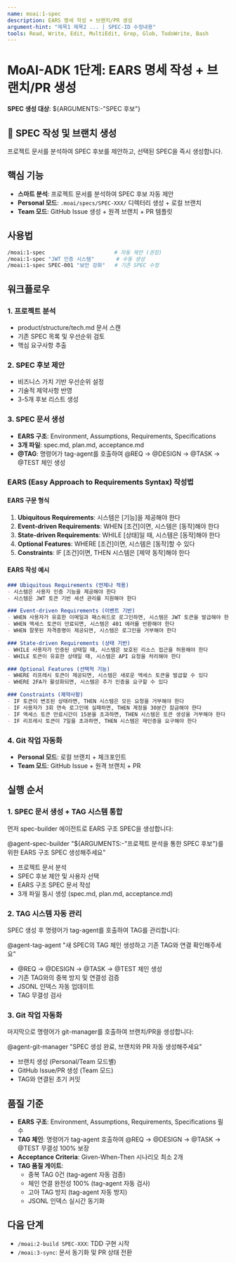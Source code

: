 ```yaml
---
name: moai:1-spec
description: EARS 명세 작성 + 브랜치/PR 생성
argument-hint: "제목1 제목2 ... | SPEC-ID 수정내용"
tools: Read, Write, Edit, MultiEdit, Grep, Glob, TodoWrite, Bash
---
```


# MoAI-ADK 1단계: EARS 명세 작성 + 브랜치/PR 생성

**SPEC 생성 대상**: ${ARGUMENTS:-"SPEC 후보"}

## 🚀 SPEC 작성 및 브랜치 생성

프로젝트 문서를 분석하여 SPEC 후보를 제안하고, 선택된 SPEC을 즉시 생성합니다.

## 핵심 기능

- **스마트 분석**: 프로젝트 문서를 분석하여 SPEC 후보 자동 제안
- **Personal 모드**: `.moai/specs/SPEC-XXX/` 디렉터리 생성 + 로컬 브랜치
- **Team 모드**: GitHub Issue 생성 + 원격 브랜치 + PR 템플릿

## 사용법

```bash
/moai:1-spec                      # 자동 제안 (권장)
/moai:1-spec "JWT 인증 시스템"       # 수동 생성
/moai:1-spec SPEC-001 "보안 강화"   # 기존 SPEC 수정
```

## 워크플로우

### 1. 프로젝트 분석
- product/structure/tech.md 문서 스캔
- 기존 SPEC 목록 및 우선순위 검토
- 핵심 요구사항 추출

### 2. SPEC 후보 제안
- 비즈니스 가치 기반 우선순위 설정
- 기술적 제약사항 반영
- 3-5개 후보 리스트 생성

### 3. SPEC 문서 생성
- **EARS 구조**: Environment, Assumptions, Requirements, Specifications
- **3개 파일**: spec.md, plan.md, acceptance.md
- **@TAG**: 명령어가 tag-agent를 호출하여 @REQ → @DESIGN → @TASK → @TEST 체인 생성

### EARS (Easy Approach to Requirements Syntax) 작성법

#### EARS 구문 형식
1. **Ubiquitous Requirements**: 시스템은 [기능]을 제공해야 한다
2. **Event-driven Requirements**: WHEN [조건]이면, 시스템은 [동작]해야 한다
3. **State-driven Requirements**: WHILE [상태]일 때, 시스템은 [동작]해야 한다
4. **Optional Features**: WHERE [조건]이면, 시스템은 [동작]할 수 있다
5. **Constraints**: IF [조건]이면, THEN 시스템은 [제약 동작]해야 한다

#### EARS 작성 예시
```markdown
### Ubiquitous Requirements (언제나 적용)
- 시스템은 사용자 인증 기능을 제공해야 한다
- 시스템은 JWT 토큰 기반 세션 관리를 지원해야 한다

### Event-driven Requirements (이벤트 기반)
- WHEN 사용자가 유효한 이메일과 패스워드로 로그인하면, 시스템은 JWT 토큰을 발급해야 한다
- WHEN 액세스 토큰이 만료되면, 시스템은 401 에러를 반환해야 한다
- WHEN 잘못된 자격증명이 제공되면, 시스템은 로그인을 거부해야 한다

### State-driven Requirements (상태 기반)
- WHILE 사용자가 인증된 상태일 때, 시스템은 보호된 리소스 접근을 허용해야 한다
- WHILE 토큰이 유효한 상태일 때, 시스템은 API 요청을 처리해야 한다

### Optional Features (선택적 기능)
- WHERE 리프레시 토큰이 제공되면, 시스템은 새로운 액세스 토큰을 발급할 수 있다
- WHERE 2FA가 활성화되면, 시스템은 추가 인증을 요구할 수 있다

### Constraints (제약사항)
- IF 토큰이 변조된 상태라면, THEN 시스템은 모든 요청을 거부해야 한다
- IF 사용자가 3회 연속 로그인에 실패하면, THEN 계정을 30분간 잠금해야 한다
- IF 액세스 토큰 만료시간이 15분을 초과하면, THEN 시스템은 토큰 생성을 거부해야 한다
- IF 리프레시 토큰이 7일을 초과하면, THEN 시스템은 재인증을 요구해야 한다
```

### 4. Git 작업 자동화
- **Personal 모드**: 로컬 브랜치 + 체크포인트
- **Team 모드**: GitHub Issue + 원격 브랜치 + PR

## 실행 순서

### 1. SPEC 문서 생성 + TAG 시스템 통합

먼저 spec-builder 에이전트로 EARS 구조 SPEC을 생성합니다:

@agent-spec-builder "${ARGUMENTS:-"프로젝트 분석을 통한 SPEC 후보"}를 위한 EARS 구조 SPEC 생성해주세요"

- 프로젝트 문서 분석
- SPEC 후보 제안 및 사용자 선택
- EARS 구조 SPEC 문서 작성
- 3개 파일 동시 생성 (spec.md, plan.md, acceptance.md)

### 2. TAG 시스템 자동 관리

SPEC 생성 후 명령어가 tag-agent를 호출하여 TAG를 관리합니다:

@agent-tag-agent "새 SPEC의 TAG 체인 생성하고 기존 TAG와 연결 확인해주세요"

- @REQ → @DESIGN → @TASK → @TEST 체인 생성
- 기존 TAG와의 중복 방지 및 연결성 검증
- JSONL 인덱스 자동 업데이트
- TAG 무결성 검사

### 3. Git 작업 자동화

마지막으로 명령어가 git-manager를 호출하여 브랜치/PR을 생성합니다:

@agent-git-manager "SPEC 생성 완료, 브랜치와 PR 자동 생성해주세요"

- 브랜치 생성 (Personal/Team 모드별)
- GitHub Issue/PR 생성 (Team 모드)
- TAG와 연결된 초기 커밋

## 품질 기준

- **EARS 구조**: Environment, Assumptions, Requirements, Specifications 필수
- **TAG 체인**: 명령어가 tag-agent 호출하여 @REQ → @DESIGN → @TASK → @TEST 무결성 100% 보장
- **Acceptance Criteria**: Given-When-Then 시나리오 최소 2개
- **TAG 품질 게이트**:
  - 중복 TAG 0건 (tag-agent 자동 검증)
  - 체인 연결 완전성 100% (tag-agent 자동 검사)
  - 고아 TAG 방지 (tag-agent 자동 방지)
  - JSONL 인덱스 실시간 동기화

## 다음 단계

- `/moai:2-build SPEC-XXX`: TDD 구현 시작
- `/moai:3-sync`: 문서 동기화 및 PR 상태 전환
